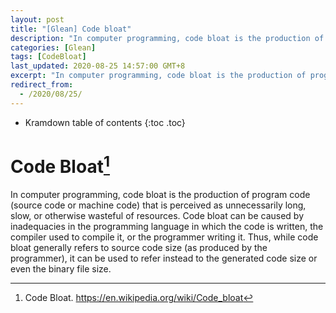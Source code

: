 ```yaml
---
layout: post
title: "[Glean] Code bloat"
description: "In computer programming, code bloat is the production of program code (source code or machine code) that is perceived as unnecessarily long, slow, or otherwise wasteful of resources. Code bloat can be caused by inadequacies in the programming language in which the code is written, the compiler used to compile it, or the programmer writing it. Thus, while code bloat generally refers to source code size (as produced by the programmer), it can be used to refer instead to the generated code size or even the binary file size."
categories: [Glean]
tags: [CodeBloat]
last_updated: 2020-08-25 14:57:00 GMT+8
excerpt: "In computer programming, code bloat is the production of program code (source code or machine code) that is perceived as unnecessarily long, slow, or otherwise wasteful of resources. Code bloat can be caused by inadequacies in the programming language in which the code is written, the compiler used to compile it, or the programmer writing it. Thus, while code bloat generally refers to source code size (as produced by the programmer), it can be used to refer instead to the generated code size or even the binary file size. "
redirect_from:
  - /2020/08/25/
---
```


* Kramdown table of contents
{:toc .toc}
# Code Bloat[^1]

In computer programming, code bloat is the production of program code (source code or machine code) that is perceived as unnecessarily long, slow, or otherwise wasteful of resources. Code bloat can be caused by inadequacies in the programming language in which the code is written, the compiler used to compile it, or the programmer writing it. Thus, while code bloat generally refers to source code size (as produced by the programmer), it can be used to refer instead to the generated code size or even the binary file size. 

[^1]: Code Bloat. https://en.wikipedia.org/wiki/Code_bloat

